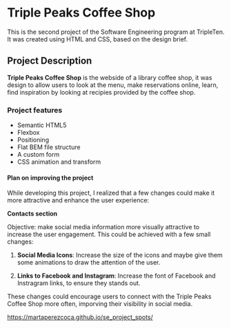 # Triple Peaks Coffee Shop

This is the second project of the Software Engineering program at TripleTen. It was created using HTML and CSS, based on the design brief.

## Project Description

**Triple Peaks Coffee Shop** is the webside of a library coffee shop, it was design to allow users to look at the menu, make reservations online, learn, find inspiration by looking at recipies provided by the coffee shop.

### Project features

- Semantic HTML5
- Flexbox
- Positioning
- Flat BEM file structure
- A custom form
- CSS animation and transform

#### Plan on improving the project

While developing this project, I realized that a few changes could make it more attractive and enhance the user experience:

**Contacts section**

Objective: make social media information more visually attractive to increase the user engagement. This could be achieved with a few small changes:

1. **Social Media Icons**: Increase the size of the icons and maybe give them some animations to draw the attention of the user.

2. **Links to Facebook and Instagram**: Increase the font of Facebook and Instragram links, to ensure they stands out.

These changes could encourage users to connect with the Triple Peaks Coffee Shop more often, imporving their visibility in social media.

https://martaperezcoca.github.io/se_project_spots/
